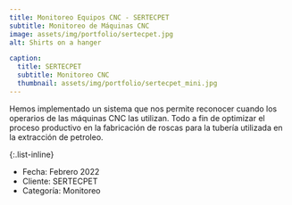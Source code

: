 ```yaml
---
title: Monitoreo Equipos CNC - SERTECPET
subtitle: Monitoreo de Máquinas CNC 
image: assets/img/portfolio/sertecpet.jpg
alt: Shirts on a hanger

caption:
  title: SERTECPET
  subtitle: Monitoreo CNC
  thumbnail: assets/img/portfolio/sertecpet_mini.jpg
---
```

Hemos implementado un sistema que nos permite reconocer cuando los operarios de las máquinas CNC las utilizan. Todo a fin de optimizar el proceso productivo en la fabricación de roscas para la tubería utilizada en la extracción de petroleo.

{:.list-inline}
- Fecha: Febrero 2022
- Cliente: SERTECPET
- Categoría: Monitoreo

